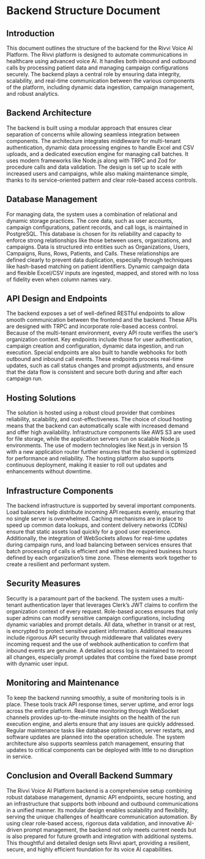 # Backend Structure Document

## Introduction

This document outlines the structure of the backend for the Rivvi Voice AI Platform. The Rivvi platform is designed to automate communications in healthcare using advanced voice AI. It handles both inbound and outbound calls by processing patient data and managing campaign configurations securely. The backend plays a central role by ensuring data integrity, scalability, and real-time communication between the various components of the platform, including dynamic data ingestion, campaign management, and robust analytics.

## Backend Architecture

The backend is built using a modular approach that ensures clear separation of concerns while allowing seamless integration between components. The architecture integrates middleware for multi-tenant authentication, dynamic data processing engines to handle Excel and CSV uploads, and a dedicated execution engine for managing call batches. It uses modern frameworks like Node.js along with TRPC and Zod for procedure calls and data validation. The design is set up to scale with increased users and campaigns, while also making maintenance simple, thanks to its service-oriented pattern and clear role-based access controls.

## Database Management

For managing data, the system uses a combination of relational and dynamic storage practices. The core data, such as user accounts, campaign configurations, patient records, and call logs, is maintained in PostgreSQL. This database is chosen for its reliability and capacity to enforce strong relationships like those between users, organizations, and campaigns. Data is structured into entities such as Organizations, Users, Campaigns, Runs, Rows, Patients, and Calls. These relationships are defined clearly to prevent data duplication, especially through techniques like hash-based matching on patient identifiers. Dynamic campaign data and flexible Excel/CSV inputs are ingested, mapped, and stored with no loss of fidelity even when column names vary.

## API Design and Endpoints

The backend exposes a set of well-defined RESTful endpoints to allow smooth communication between the frontend and the backend. These APIs are designed with TRPC and incorporate role-based access control. Because of the multi-tenant environment, every API route verifies the user’s organization context. Key endpoints include those for user authentication, campaign creation and configuration, dynamic data ingestion, and run execution. Special endpoints are also built to handle webhooks for both outbound and inbound call events. These endpoints process real-time updates, such as call status changes and prompt adjustments, and ensure that the data flow is consistent and secure both during and after each campaign run.

## Hosting Solutions

The solution is hosted using a robust cloud provider that combines reliability, scalability, and cost-effectiveness. The choice of cloud hosting means that the backend can automatically scale with increased demand and offer high availability. Infrastructure components like AWS S3 are used for file storage, while the application servers run on scalable Node.js environments. The use of modern technologies like Next.js in version 15 with a new application router further ensures that the backend is optimized for performance and reliability. The hosting platform also supports continuous deployment, making it easier to roll out updates and enhancements without downtime.

## Infrastructure Components

The backend infrastructure is supported by several important components. Load balancers help distribute incoming API requests evenly, ensuring that no single server is overwhelmed. Caching mechanisms are in place to speed up common data lookups, and content delivery networks (CDNs) ensure that static assets load quickly for a good user experience. Additionally, the integration of WebSockets allows for real-time updates during campaign runs, and load balancing between services ensures that batch processing of calls is efficient and within the required business hours defined by each organization’s time zone. These elements work together to create a resilient and performant system.

## Security Measures

Security is a paramount part of the backend. The system uses a multi-tenant authentication layer that leverages Clerk’s JWT claims to confirm the organization context of every request. Role-based access ensures that only super admins can modify sensitive campaign configurations, including dynamic variables and prompt details. All data, whether in transit or at rest, is encrypted to protect sensitive patient information. Additional measures include rigorous API security through middleware that validates every incoming request and the use of webhook authentication to confirm that inbound events are genuine. A detailed access log is maintained to record all changes, especially prompt updates that combine the fixed base prompt with dynamic user input.

## Monitoring and Maintenance

To keep the backend running smoothly, a suite of monitoring tools is in place. These tools track API response times, server uptime, and error logs across the entire platform. Real-time monitoring through WebSocket channels provides up-to-the-minute insights on the health of the run execution engine, and alerts ensure that any issues are quickly addressed. Regular maintenance tasks like database optimization, server restarts, and software updates are planned into the operation schedule. The system architecture also supports seamless patch management, ensuring that updates to critical components can be deployed with little to no disruption in service.

## Conclusion and Overall Backend Summary

The Rivvi Voice AI Platform backend is a comprehensive setup combining robust database management, dynamic API endpoints, secure hosting, and an infrastructure that supports both inbound and outbound communications in a unified manner. Its modular design enables scalability and flexibility, serving the unique challenges of healthcare communication automation. By using clear role-based access, rigorous data validation, and innovative AI-driven prompt management, the backend not only meets current needs but is also prepared for future growth and integration with additional systems. This thoughtful and detailed design sets Rivvi apart, providing a resilient, secure, and highly efficient foundation for its voice AI capabilities.
